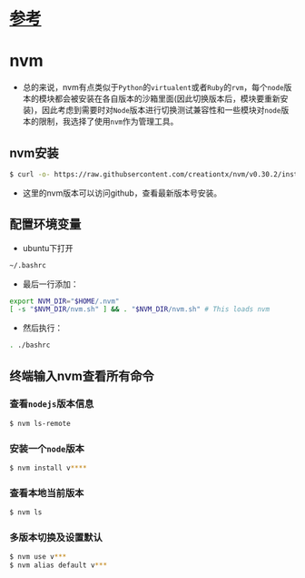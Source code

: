 # [参考](https://segmentfault.com/a/1190000004404505)
# nvm
* 总的来说，nvm有点类似于`Python`的`virtualent`或者`Ruby`的`rvm`，每个`node`版本的模块都会被安装在各自版本的沙箱里面(因此切换版本后，模块要重新安装)，因此考虑到需要时对`Node`版本进行切换测试兼容性和一些模块对`node`版本的限制，我选择了使用`nvm`作为管理工具。

## nvm安装
```bash
$ curl -o- https://raw.githubsercontent.com/creationtx/nvm/v0.30.2/install.sh | bash
```
* 这里的nvm版本可以访问github，查看最新版本号安装。

## 配置环境变量
* ubuntu下打开
```bash
~/.bashrc
```
* 最后一行添加：
```bash
export NVM_DIR="$HOME/.nvm"
[ -s "$NVM_DIR/nvm.sh" ] && . "$NVM_DIR/nvm.sh" # This loads nvm
```
* 然后执行：
```bash
. ./bashrc
```
## 终端输入nvm查看所有命令

### 查看`nodejs`版本信息
```bash
$ nvm ls-remote
```
### 安装一个`node`版本
```bash
$ nvm install v****
```
### 查看本地当前版本
```bash
$ nvm ls
```
### 多版本切换及设置默认
```bash
$ nvm use v***
$ nvm alias default v***
```

